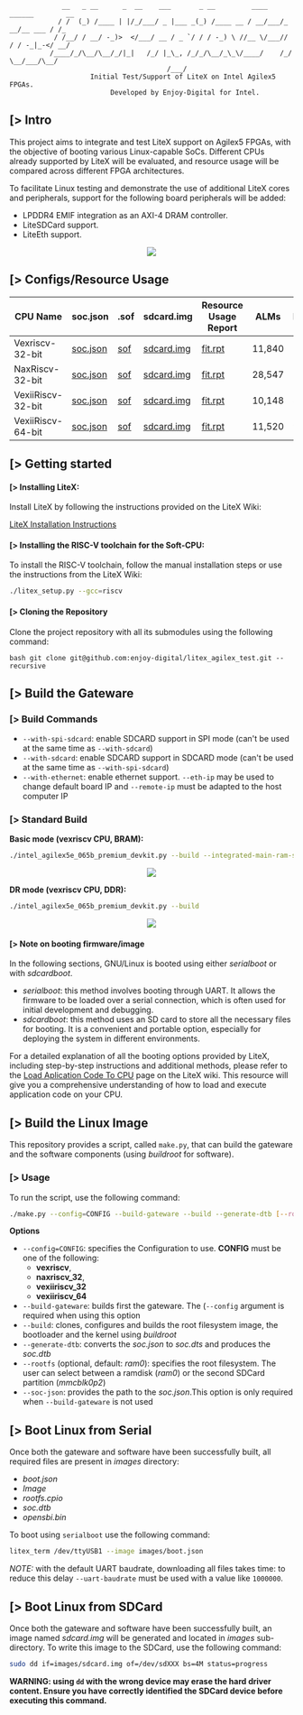                  __   _ __      _  __    ___       _ __         ____    ______        __
                / /  (_) /____ | |/_/___/ _ |___ _(_) /____ __ / __/___/_  __/__ ___ / /_
               / /__/ / __/ -_)>  </___/ __ / _ `/ / / -_) \ //__ \/___// / / -_|_-</ __/
              /____/_/\__/\__/_/|_|   /_/ |_\_, /_/_/\__/_\_\/____/    /_/  \__/___/\__/
                                           /___/
                        Initial Test/Support of LiteX on Intel Agilex5 FPGAs.
                             Developed by Enjoy-Digital for Intel.

[> Intro
--------

This project aims to integrate and test LiteX support on Agilex5 FPGAs, with the objective of
booting various Linux-capable SoCs. Different CPUs already supported by LiteX will be evaluated,
and resource usage will be compared across different FPGA architectures.

To facilitate Linux testing and demonstrate the use of additional LiteX cores and peripherals,
support for the following board peripherals will be added:
- LPDDR4 EMIF integration as an AXI-4 DRAM controller.
- LiteSDCard support.
- LiteEth support.

<p align="center"><img src="doc/architecture.png"></p>


[> Configs/Resource Usage
-------------------------

| CPU Name           | soc.json                                                                  | .sof                                                                                                          | sdcard.img                                                                         | Resource Usage Report                                                                                                 |  ALMs  | RAMs | DSPs |
|--------------------|---------------------------------------------------------------------------|---------------------------------------------------------------------------------------------------------------|------------------------------------------------------------------------------------|-----------------------------------------------------------------------------------------------------------------------|--------|------|------|
| Vexriscv-32-bit    | [soc.json](https://github.com/user-attachments/files/16438498/soc.json)   | [sof](https://github.com/user-attachments/files/16438510/intel_agilex5e_065b_premium_devkit_platform.sof.zip) | [sdcard.img](https://github.com/user-attachments/files/16438517/sdcard.img.zip)    | [fit.rpt](https://github.com/user-attachments/files/16438546/intel_agilex5e_065b_premium_devkit_platform.fit.rpt.txt) | 11,840 |  57  |   7  |
| NaxRiscv-32-bit    | [soc.json](https://github.com/user-attachments/files/16440816/soc.json)   | [sof](https://github.com/user-attachments/files/16440820/intel_agilex5e_065b_premium_devkit_platform.sof.zip) | [sdcard.img](https://github.com/user-attachments/files/16440880/sdcard.img.zip)    | [fit.rpt](https://github.com/user-attachments/files/16440825/intel_agilex5e_065b_premium_devkit_platform.fit.rpt.txt) | 28,547 |  148 |   7  |
| VexiiRiscv-32-bit  | [soc.json](https://github.com/user-attachments/files/16442400/soc.json)   | [sof](https://github.com/user-attachments/files/16442401/intel_agilex5e_065b_premium_devkit_platform.sof.zip) | [sdcard.img](https://github.com/user-attachments/files/16442415/sdcard.img.zip)    | [fit.rpt](https://github.com/user-attachments/files/16442410/intel_agilex5e_065b_premium_devkit_platform.fit.rpt.txt) | 10,148 |  87  |   2  |
| VexiiRiscv-64-bit  | [soc.json](https://github.com/user-attachments/files/16443039/soc.json)   | [sof](https://github.com/user-attachments/files/16443041/intel_agilex5e_065b_premium_devkit_platform.sof.zip) | [sdcard.img](https://github.com/user-attachments/files/16443120/sdcard.img.zip)    | [fit.rpt](https://github.com/user-attachments/files/16443115/intel_agilex5e_065b_premium_devkit_platform.fit.rpt.txt) | 11,520 |  90  |   8  |

[> Getting started
------------------

#### [> Installing LiteX:

Install LiteX by following the instructions provided on the LiteX Wiki:

[LiteX Installation Instructions](https://github.com/enjoy-digital/litex/wiki/Installation)

#### [> Installing the RISC-V toolchain for the Soft-CPU:

To install the RISC-V toolchain, follow the manual installation steps or use the instructions from
the LiteX Wiki:

```bash
./litex_setup.py --gcc=riscv
```

#### [> Cloning the Repository

Clone the project repository with all its submodules using the following command:

```bash git clone git@github.com:enjoy-digital/litex_agilex_test.git --recursive ```


[> Build the Gateware
---------------------

### [> Build Commands

- `--with-spi-sdcard`: enable SDCARD support in SPI mode (can't be used at the same time as `--with-sdcard`)
- `--with-sdcard`: enable SDCARD support in SDCARD mode (can't be used at the same time as `--with-spi-sdcard`)
- `--with-ethernet`: enable ethernet support. `--eth-ip` may be used to change default board IP and `--remote-ip` must be
  adapted to the host computer IP

### [> Standard Build

**Basic mode (vexriscv CPU, BRAM):**

```bash
./intel_agilex5e_065b_premium_devkit.py --build --integrated-main-ram-size=1024
```

<p align="center"><img src="doc/litex_bios_main_ram_bram.png"></p>

**DR mode (vexriscv CPU, DDR):**

```bash
./intel_agilex5e_065b_premium_devkit.py --build
```

<p align="center"><img src="doc/litex_bios_main_ram_lpddr.png"></p>

#### [> Note on booting firmware/image

In the following sections, GNU/Linux is booted using either *serialboot* or with *sdcardboot*.

- *serialboot*: this method involves booting through UART. It allows the firmware to be loaded over a serial connection,
  which is often used for initial development and debugging.
- *sdcardboot*: this method uses an SD card to store all the necessary files for booting. It is a convenient and portable
  option, especially for deploying the system in different environments.

For a detailed explanation of all the booting options provided by LiteX, including step-by-step instructions and additional
methods, please refer to the
[Load Aplication Code To CPU](https://github.com/enjoy-digital/litex/wiki/Load-Application-Code-To-CPU) page on the LiteX
wiki. This resource will give you a comprehensive understanding of how to load and execute application code on your CPU.

[> Build the Linux Image
------------------------

This repository provides a script, called `make.py`, that can build the gateware and the software components (using *buildroot* for software).

### [> Usage

To run the script, use the following command:
```bash
./make.py --config=CONFIG --build-gateware --build --generate-dtb [--rootfs=xxxx] [--soc-json=somewhere/soc.json]
```

**Options**

- `--config=CONFIG`: specifies the Configuration to use. **CONFIG** must be one of the following:
  - **vexriscv**,
  - **naxriscv_32**,
  - **vexiiriscv_32**
  - **vexiiriscv_64**
- `--build-gateware`: builds first the gateware. The (`--config` argument is required when using this option
- `--build`: clones, configures and builds the root filesystem image, the bootloader and the kernel using *buildroot*
- `--generate-dtb`: converts the *soc.json* to *soc.dts* and produces the *soc.dtb*
- `--rootfs` (optional, default: *ram0*): specifies the root filesystem. The user can select between a ramdisk (*ram0*) or the second SDCard partition (*mmcblk0p2*)
- `--soc-json`: provides the path to the *soc.json*.This option is only required when `--build-gateware` is not used

[> Boot Linux from Serial
-------------------------

Once both the gateware and software have been successfully built, all required files are present in *images* directory:
- *boot.json*
- *Image*
- *rootfs.cpio*
- *soc.dtb*
- *opensbi.bin*

To boot using `serialboot` use the following command:
```bash
litex_term /dev/ttyUSB1 --image images/boot.json
```

*NOTE:* with the default UART baudrate, downloading all files takes time: to reduce this delay `--uart-baudrate` must be
used with a value like `1000000`.

[> Boot Linux from SDCard
-------------------------

Once both the gateware and software have been successfully built, an image named *sdcard.img* will be generated and
located in *images* sub-directory. To write this image to the SDCard, use the following command:

 ```bash
 sudo dd if=images/sdcard.img of=/dev/sdXXX bs=4M status=progress
 ```

 **WARNING: using `dd` with the wrong device may erase the hard driver content. Ensure you have correctly identified the SDCard device before executing this command.**
